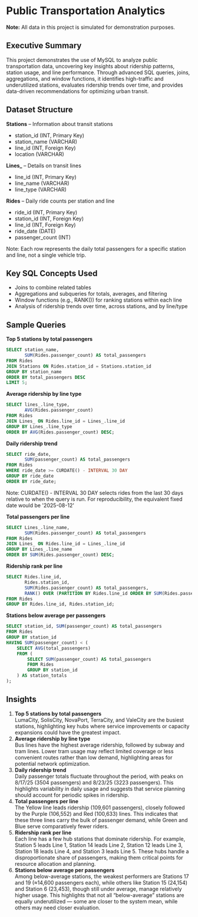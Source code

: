 # Public Transportation Analytics

**Note:** All data in this project is simulated for demonstration purposes.

## Executive Summary

This project demonstrates the use of MySQL to analyze public transportation data, uncovering key insights about ridership patterns, station usage, and line performance. Through advanced SQL queries, joins, aggregations, and window functions, it identifies high-traffic and underutilized stations, evaluates ridership trends over time, and provides data-driven recommendations for optimizing urban transit.

## Dataset Structure

**Stations** – Information about transit stations  
- station_id (INT, Primary Key)  
- station_name (VARCHAR)  
- line_id (INT, Foreign Key)  
- location (VARCHAR)  

**Lines_** – Details on transit lines  
- line_id (INT, Primary Key)  
- line_name (VARCHAR)  
- line_type (VARCHAR)  

**Rides** – Daily ride counts per station and line  
- ride_id (INT, Primary Key)  
- station_id (INT, Foreign Key)  
- line_id (INT, Foreign Key)  
- ride_date (DATE)  
- passenger_count (INT)  

Note: Each row represents the daily total passengers for a specific station and line, not a single vehicle trip.

## Key SQL Concepts Used

- Joins to combine related tables  
- Aggregations and subqueries for totals, averages, and filtering  
- Window functions (e.g., RANK()) for ranking stations within each line  
- Analysis of ridership trends over time, across stations, and by line/type  

## Sample Queries

**Top 5 stations by total passengers**  
```sql
SELECT station_name,
       SUM(Rides.passenger_count) AS total_passengers
FROM Rides
JOIN Stations ON Rides.station_id = Stations.station_id
GROUP BY station_name
ORDER BY total_passengers DESC
LIMIT 5;
```
**Average ridership by line type**  
```sql
SELECT lines_.line_type,
       AVG(Rides.passenger_count)
FROM Rides
JOIN Lines_ ON Rides.line_id = Lines_.line_id
GROUP BY Lines_.line_type
ORDER BY AVG(Rides.passenger_count) DESC;
```

**Daily ridership trend**  
```sql
SELECT ride_date,
       SUM(passenger_count) AS total_passengers
FROM Rides
WHERE ride_date >= CURDATE() - INTERVAL 30 DAY
GROUP BY ride_date
ORDER BY ride_date;
```

Note: CURDATE() - INTERVAL 30 DAY selects rides from the last 30 days relative to when the query is run. For reproducibility, the equivalent fixed date would be '2025-08-12'

**Total passengers per line**  
```sql
SELECT Lines_.line_name,
       SUM(Rides.passenger_count) AS total_passengers
FROM Rides
JOIN Lines_ ON Rides.line_id = Lines_.line_id
GROUP BY Lines_.line_name
ORDER BY SUM(Rides.passenger_count) DESC;
```

**Ridership rank per line**  
```sql
SELECT Rides.line_id,
       Rides.station_id,
       SUM(Rides.passenger_count) AS total_passengers,
       RANK() OVER (PARTITION BY Rides.line_id ORDER BY SUM(Rides.passenger_count) DESC)
FROM Rides
GROUP BY Rides.line_id, Rides.station_id;
```

**Stations below average per passengers**  
```sql
SELECT station_id, SUM(passenger_count) AS total_passengers
FROM Rides
GROUP BY station_id
HAVING SUM(passenger_count) < (
    SELECT AVG(total_passengers)
    FROM (
        SELECT SUM(passenger_count) AS total_passengers
        FROM Rides
        GROUP BY station_id
    ) AS station_totals
);
```
## Insights
1. **Top 5 stations by total passengers**  
       LumaCity, SolisCity, NovaPort, TerraCity, and ValeCity are the busiest stations, highlighting key hubs where service improvements or capacity expansions could have the greatest impact.
2. **Average ridership by line type**              
   Bus lines have the highest average ridership, followed by subway and tram lines. Lower tram usage may reflect limited coverage or less convenient routes rather than low demand, highlighting areas for               potential network optimization.
3. **Daily ridership trend**              
   Daily passenger totals fluctuate throughout the period, with peaks on 8/17/25 (3504 passengers) and 8/23/25 (3223 passengers). This highlights variability in daily usage and suggests that service planning should account for periodic spikes in ridership.
4. **Total passengers per line**                      
       The Yellow line leads ridership (109,601 passengers), closely followed by the Purple (106,552) and Red (100,633) lines. This indicates that these three lines carry the bulk of passenger demand, while Green and Blue serve comparatively fewer riders.
5. **Ridership rank per line**         
       Each line has a few hub stations that dominate ridership. For example, Station 5 leads Line 1, Station 14 leads Line 2, Station 12 leads Line 3, Station 18 leads Line 4, and Station 3 leads Line 5. These hubs handle a disproportionate share of passengers, making them critical points for resource allocation and planning.
6. **Stations below average per passengers**               
       Among below-average stations, the weakest performers are Stations 17 and 19 (≈14,600 passengers each), while others like Station 15 (24,154) and Station 6 (23,453), though still under average, manage relatively higher usage. This highlights that not all “below-average” stations are equally underutilized — some are closer to the system mean, while others may need closer evaluation.

